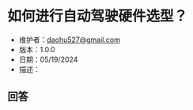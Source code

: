 # 如何进行自动驾驶硬件选型？

<!-- 问题描述（介绍问题的背景） -->

- 维护者：<daohu527@gmail.com>
- 版本：1.0.0
- 日期：05/19/2024
- 描述：

## 回答

<!-- 回答逻辑清晰，可以采用多级标题，添加图示等方式。 -->
